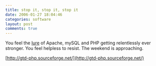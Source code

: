 ```yaml
---
title: stop it, stop it, stop it
date: 2006-01-27 18:04:46
categories: software
layout: post
comments: true
---
```

You feel the
[lure](http://www.nbrightside.com/blog/2006/01/26/resisting-the-lure-of-joomla/)
of Apache, mySQL and PHP getting relentlessly ever stronger. You feel
helpless to resist. The weekend is approaching.

[http://gtd-php.sourceforge.net/](http://gtd-php.sourceforge.net/)
